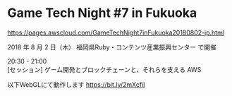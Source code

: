 
# Game Tech Night #7 in Fukuoka
https://pages.awscloud.com/GameTechNight7inFukuoka20180802-jp.html


2018 年 8 月 2 日（木）
福岡県Ruby・コンテンツ産業振興センター で開催

20:30 - 21:00    
[セッション] ゲーム開発とブロックチェーンと、それらを支える AWS　

以下WebGLにて動作します
https://bit.ly/2mXcfiI
